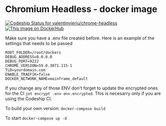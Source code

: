 # Chromium Headless - docker image

[ ![Codeship Status for valentinvieriu/chrome-headless](https://app.codeship.com/projects/964a0230-51b7-0135-774f-3acbe865a34f/status?branch=master)](https://app.codeship.com/projects/234504)
[![This image on DockerHub](https://img.shields.io/docker/pulls/valentinvieriu/chrome-headless.svg)](https://hub.docker.com/r/valentinvieriu/chrome-headless/)


Make sure you have a .env file created before. Here is an example of the settings that needs to be passed
```
ROOT_FOLDER=/root/dockers
DEBUG_ADDRESS=0.0.0.0
DEBUG_PORT=9222
CHROME_VERSION=59.0.3071.115-1
TLD=yourdomain.com
ENABLE_TRAEFIK=false
DOCKER_NETWORK_NAME=mainframe_default
```

If you change any of those ENV don't forget to update the encrypted ones for the CI `jet encrypt .env env.encrypted`. This is necesarry only if you are using the Codeship CI.

To build your own version: `docker-compose build`

To start `docker-compose up -d`
